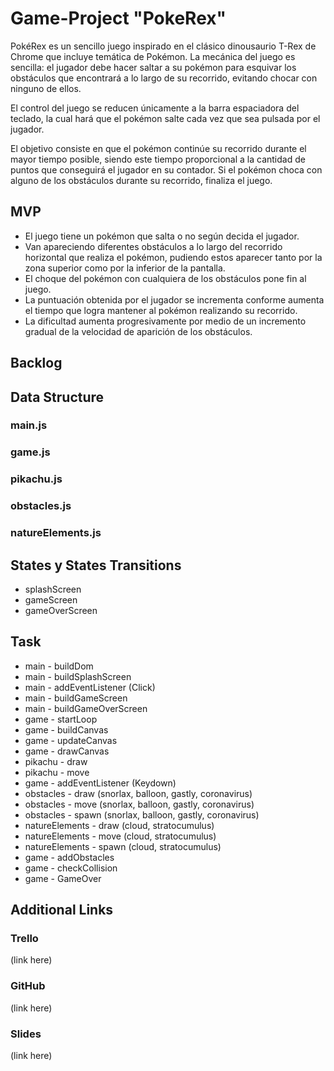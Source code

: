 # Game-Project "PokeRex"


PokéRex es un sencillo juego inspirado en el clásico dinousaurio T-Rex de Chrome que incluye temática de Pokémon. La mecánica del juego es sencilla: el jugador debe hacer saltar a su pokémon para esquivar los obstáculos que encontrará a lo largo de su recorrido, evitando chocar con ninguno de ellos.

El control del juego se reducen únicamente a la barra espaciadora del teclado, la cual hará que el pokémon salte cada vez que sea pulsada por el jugador.

El objetivo consiste en que el pokémon continúe su recorrido durante el mayor tiempo posible, siendo este tiempo proporcional a la cantidad de puntos que conseguirá el jugador en su contador. Si el pokémon choca con alguno de los obstáculos durante su recorrido, finaliza el juego.
## MVP

- El juego tiene un pokémon que salta o no según decida el jugador.
- Van apareciendo diferentes obstáculos a lo largo del recorrido horizontal que realiza el pokémon, pudiendo estos aparecer tanto por la zona superior como por la inferior de la pantalla.
- El choque del pokémon con cualquiera de los obstáculos pone fin al juego.
- La puntuación obtenida por el jugador se incrementa conforme aumenta el tiempo que logra mantener al pokémon realizando su recorrido.
- La dificultad aumenta progresivamente por medio de un incremento gradual de la velocidad de aparición de los obstáculos.

## Backlog
## Data Structure
### main.js
### game.js
### pikachu.js
### obstacles.js
### natureElements.js
## States y States Transitions

- splashScreen
- gameScreen
- gameOverScreen
## Task

- main - buildDom
- main - buildSplashScreen
- main - addEventListener (Click)
- main - buildGameScreen
- main - buildGameOverScreen
- game - startLoop
- game - buildCanvas
- game - updateCanvas
- game - drawCanvas
- pikachu - draw
- pikachu - move
- game - addEventListener (Keydown)
- obstacles - draw (snorlax, balloon, gastly, coronavirus)
- obstacles - move (snorlax, balloon, gastly, coronavirus)
- obstacles - spawn (snorlax, balloon, gastly, coronavirus)
- natureElements - draw (cloud, stratocumulus)
- natureElements - move (cloud, stratocumulus)
- natureElements - spawn (cloud, stratocumulus)
- game - addObstacles
- game - checkCollision
- game - GameOver

## Additional Links
### Trello

(link here)
### GitHub

(link here)
### Slides

(link here)
